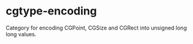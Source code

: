 cgtype-encoding
===============

Category for encoding CGPoint, CGSize and CGRect into unsigned long long values.
